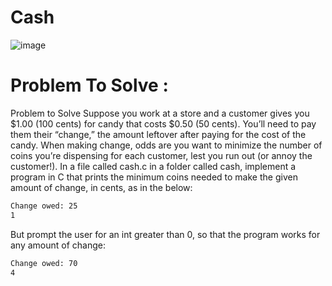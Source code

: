 # Cash 
![image](https://github.com/user-attachments/assets/cda88ca0-25b5-431c-8da7-25e29bfb6048)

# Problem To Solve : 
Problem to Solve
Suppose you work at a store and a customer gives you $1.00 (100 cents) for candy that costs $0.50 (50 cents). You’ll need to pay them their “change,” the amount leftover after paying for the cost of the candy. When making change, odds are you want to minimize the number of coins you’re dispensing for each customer, lest you run out (or annoy the customer!). In a file called cash.c in a folder called cash, implement a program in C that prints the minimum coins needed to make the given amount of change, in cents, as in the below:
```bash
Change owed: 25
1
```
But prompt the user for an int greater than 0, so that the program works for any amount of change:
```bash
Change owed: 70
4
```
